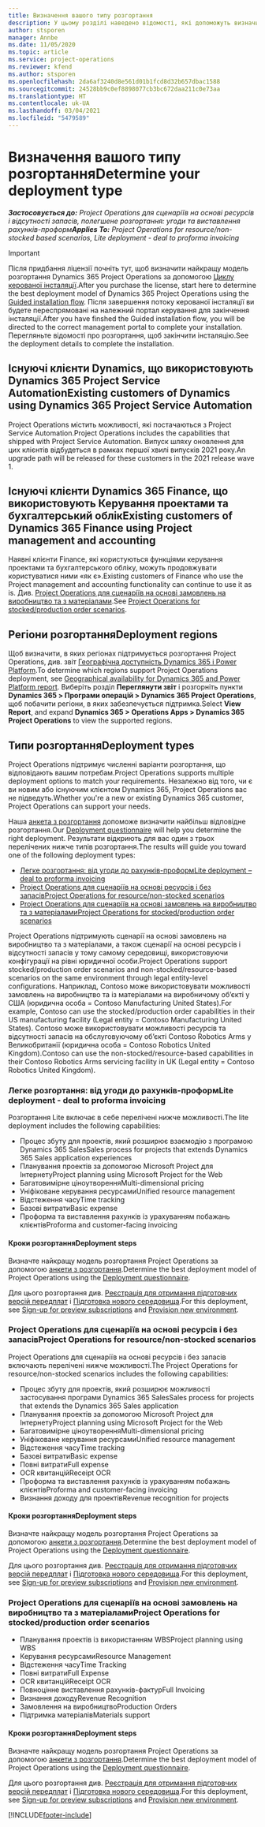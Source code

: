 ```yaml
---
title: Визначення вашого типу розгортання
description: У цьому розділі наведено відомості, які допоможуть визначити правильний тип розгортання Project operations для вашої компанії.
author: stsporen
manager: Annbe
ms.date: 11/05/2020
ms.topic: article
ms.service: project-operations
ms.reviewer: kfend
ms.author: stsporen
ms.openlocfilehash: 2da6af3240d8e561d01b1fcd8d32b657dbac1588
ms.sourcegitcommit: 24528bb9c0ef8898077cb3bc672daa211c0e73aa
ms.translationtype: HT
ms.contentlocale: uk-UA
ms.lasthandoff: 03/04/2021
ms.locfileid: "5479589"
---
```

# <a name="determine-your-deployment-type"></a><span data-ttu-id="48932-103">Визначення вашого типу розгортання</span><span class="sxs-lookup"><span data-stu-id="48932-103">Determine your deployment type</span></span>

<span data-ttu-id="48932-104">_**Застосовується до:** Project Operations для сценаріїв на основі ресурсів і відсутності запасів, полегшене розгортання: угоди та виставлення рахунків-проформ_</span><span class="sxs-lookup"><span data-stu-id="48932-104">_**Applies To:** Project Operations for resource/non-stocked based scenarios, Lite deployment - deal to proforma invoicing_</span></span>

> [!IMPORTANT]
> <span data-ttu-id="48932-105">Після придбання ліцензії почніть тут, щоб визначити найкращу модель розгортання Dynamics 365 Project Operations за допомогою [Циклу керованої інсталяції](https://aka.ms/provisionprojectoperations).</span><span class="sxs-lookup"><span data-stu-id="48932-105">After you purchase the license, start here to determine the best deployment model of Dynamics 365 Project Operations using the [Guided installation flow](https://aka.ms/provisionprojectoperations).</span></span>
> <span data-ttu-id="48932-106">Після завершення потоку керованої інсталяції ви будете переспрямовані на належний портал керування для закінчення інсталяції.</span><span class="sxs-lookup"><span data-stu-id="48932-106">After you have finshed the Guided installation flow, you will be directed to the correct management portal to complete your installation.</span></span> <span data-ttu-id="48932-107">Перегляньте відомості про розгортання, щоб закінчити інсталяцію.</span><span class="sxs-lookup"><span data-stu-id="48932-107">See the deployment details to complete the installation.</span></span>


## <a name="existing-customers-of-dynamics-using-dynamics-365-project-service-automation"></a><span data-ttu-id="48932-108">Існуючі клієнти Dynamics, що використовують Dynamics 365 Project Service Automation</span><span class="sxs-lookup"><span data-stu-id="48932-108">Existing customers of Dynamics using Dynamics 365 Project Service Automation</span></span>
<span data-ttu-id="48932-109">Project Operations містить можливості, які постачаються з Project Service Automation.</span><span class="sxs-lookup"><span data-stu-id="48932-109">Project Operations includes the capabilities that shipped with Project Service Automation.</span></span> <span data-ttu-id="48932-110">Випуск шляху оновлення для цих клієнтів відбудеться в рамках першої хвилі випусків 2021 року.</span><span class="sxs-lookup"><span data-stu-id="48932-110">An upgrade path will be released for these customers in the 2021 release wave 1.</span></span>

## <a name="existing-customers-of-dynamics-365-finance-using-project-management-and-accounting"></a><span data-ttu-id="48932-111">Існуючі клієнти Dynamics 365 Finance, що використовують Керування проектами та бухгалтерський облік</span><span class="sxs-lookup"><span data-stu-id="48932-111">Existing customers of Dynamics 365 Finance using Project management and accounting</span></span> 

<span data-ttu-id="48932-112">Наявні клієнти Finance, які користуються функціями керування проектами та бухгалтерського обліку, можуть продовжувати користуватися ними «як є».</span><span class="sxs-lookup"><span data-stu-id="48932-112">Existing customers of Finance who use the Project management and accounting functionality can continue to use it as is.</span></span> <span data-ttu-id="48932-113">Див. [Project Operations для сценаріїв на основі замовлень на виробництво та з матеріалами](#pma).</span><span class="sxs-lookup"><span data-stu-id="48932-113">See [Project Operations for stocked/production order scenarios](#pma).</span></span>


## <a name="deployment-regions"></a><span data-ttu-id="48932-114">Регіони розгортання</span><span class="sxs-lookup"><span data-stu-id="48932-114">Deployment regions</span></span>
<span data-ttu-id="48932-115">Щоб визначити, в яких регіонах підтримується розгортання Project Operations, див. звіт [Географічна доступність Dynamics 365 і Power Platform](https://dynamics.microsoft.com/en-us/geographic-availability/).</span><span class="sxs-lookup"><span data-stu-id="48932-115">To determine which regions support Project Operations deployment, see [Geographical availability for Dynamics 365 and Power Platform report](https://dynamics.microsoft.com/en-us/geographic-availability/).</span></span> <span data-ttu-id="48932-116">Виберіть розділ **Переглянути звіт** і розгорніть пункти **Dynamics 365 > Програми операцій > Dynamics 365 Project Operations**, щоб побачити регіони, в яких забезпечується підтримка.</span><span class="sxs-lookup"><span data-stu-id="48932-116">Select **View Report**, and expand **Dynamics 365 > Operations Apps > Dynamics 365 Project Operations** to view the supported regions.</span></span>

## <a name="deployment-types"></a><span data-ttu-id="48932-117">Типи розгортання</span><span class="sxs-lookup"><span data-stu-id="48932-117">Deployment types</span></span>
<span data-ttu-id="48932-118">Project Operations підтримує численні варіанти розгортання, що відповідають вашим потребам.</span><span class="sxs-lookup"><span data-stu-id="48932-118">Project Operations supports multiple deployment options to match your requirements.</span></span> <span data-ttu-id="48932-119">Незалежно від того, чи є ви новим або існуючим клієнтом Dynamics 365, Project Operations вас не підведуть.</span><span class="sxs-lookup"><span data-stu-id="48932-119">Whether you're a new or existing Dynamics 365 customer, Project Operations can support your needs.</span></span>

<span data-ttu-id="48932-120">Наша [анкета з розгортання](https://aka.ms/provisionprojectoperations) допоможе визначити найбільш відповідне розгортання.</span><span class="sxs-lookup"><span data-stu-id="48932-120">Our [Deployment questionnaire](https://aka.ms/provisionprojectoperations) will help you determine the right deployment.</span></span> <span data-ttu-id="48932-121">Результати відкриють для вас один з трьох перелічених нижче типів розгортання.</span><span class="sxs-lookup"><span data-stu-id="48932-121">The results will guide you toward one of the following deployment types:</span></span>

- [<span data-ttu-id="48932-122">Легке розгортання: від угоди до рахунків-проформ</span><span class="sxs-lookup"><span data-stu-id="48932-122">Lite deployment – deal to proforma invoicing</span></span>](#lite)
- [<span data-ttu-id="48932-123">Project Operations для сценаріїв на основі ресурсів і без запасів</span><span class="sxs-lookup"><span data-stu-id="48932-123">Project Operations for resource/non-stocked scenarios</span></span>](#integrated)
- [<span data-ttu-id="48932-124">Project Operations для сценаріїв на основі замовлень на виробництво та з матеріалами</span><span class="sxs-lookup"><span data-stu-id="48932-124">Project Operations for stocked/production order scenarios</span></span>](#pma)

<span data-ttu-id="48932-125">Project Operations підтримують сценарії на основі замовлень на виробництво та з матеріалами, а також сценарії на основі ресурсів і відсутності запасів у тому самому середовищі, використовуючи конфігурації на рівні юридичної особи.</span><span class="sxs-lookup"><span data-stu-id="48932-125">Project Operations support stocked/production order scenarios and non-stocked/resource-based scenarios on the same environment through legal entity-level configurations.</span></span> <span data-ttu-id="48932-126">Наприклад, Contoso може використовувати можливості замовлень на виробництво та із матеріалами на виробничому об’єкті у США (юридична особа = Contoso Manufacturing United States).</span><span class="sxs-lookup"><span data-stu-id="48932-126">For example, Contoso can use the stocked/production order capabilities in their US manufacturing facility (Legal entity = Contoso Manufacturing United States).</span></span> <span data-ttu-id="48932-127">Contoso може використовувати можливості ресурсів та відсутності запасів на обслуговуючому об’єкті Contoso Robotics Arms у Великобританії (юридична особа = Contoso Robotics United Kingdom).</span><span class="sxs-lookup"><span data-stu-id="48932-127">Contoso can use the non-stocked/resource-based capabilities in their Contoso Robotics Arms servicing facility in UK (Legal entity = Contoso Robotics United Kingdom).</span></span>

### <a name="lite-deployment---deal-to-proforma-invoicing"></a><a  name="lite"></a><span data-ttu-id="48932-128">Легке розгортання: від угоди до рахунків-проформ</span><span class="sxs-lookup"><span data-stu-id="48932-128">Lite deployment - deal to proforma invoicing</span></span>

<span data-ttu-id="48932-129">Розгортання Lite включає в себе перелічені нижче можливості.</span><span class="sxs-lookup"><span data-stu-id="48932-129">The lite deployment includes the following capabilities:</span></span>

- <span data-ttu-id="48932-130">Процес збуту для проектів, який розширює взаємодію з програмою Dynamics 365 Sales</span><span class="sxs-lookup"><span data-stu-id="48932-130">Sales process for projects that extends Dynamics 365 Sales application experiences</span></span>
- <span data-ttu-id="48932-131">Планування проектів за допомогою Microsoft Project для Інтернету</span><span class="sxs-lookup"><span data-stu-id="48932-131">Project planning using Microsoft Project for the Web</span></span>
- <span data-ttu-id="48932-132">Багатовимірне ціноутворення</span><span class="sxs-lookup"><span data-stu-id="48932-132">Multi-dimensional pricing</span></span>
- <span data-ttu-id="48932-133">Уніфіковане керування ресурсами</span><span class="sxs-lookup"><span data-stu-id="48932-133">Unified resource management</span></span>
- <span data-ttu-id="48932-134">Відстеження часу</span><span class="sxs-lookup"><span data-stu-id="48932-134">Time tracking</span></span>
- <span data-ttu-id="48932-135">Базові витрати</span><span class="sxs-lookup"><span data-stu-id="48932-135">Basic expense</span></span>
- <span data-ttu-id="48932-136">Проформа та виставлення рахунків із урахуванням побажань клієнтів</span><span class="sxs-lookup"><span data-stu-id="48932-136">Proforma and customer-facing invoicing</span></span> 

#### <a name="deployment-steps"></a><span data-ttu-id="48932-137">Кроки розгортання</span><span class="sxs-lookup"><span data-stu-id="48932-137">Deployment steps</span></span>
<span data-ttu-id="48932-138">Визначте найкращу модель розгортання Project Operations за допомогою [анкети з розгортання](https://aka.ms/provisionprojectoperations).</span><span class="sxs-lookup"><span data-stu-id="48932-138">Determine the best deployment model of Project Operations using the [Deployment questionnaire](https://aka.ms/provisionprojectoperations).</span></span>

<span data-ttu-id="48932-139">Для цього розгортання див. [Реєстрація для отримання підготовчих версій передплат](lite-preview-subscription-sign-up.md) і [Підготовка нового середовища](lite-deployment.md).</span><span class="sxs-lookup"><span data-stu-id="48932-139">For this deployment, see [Sign-up for preview subscriptions](lite-preview-subscription-sign-up.md) and [Provision new environment](lite-deployment.md).</span></span> 


### <a name="project-operations-for-resourcenon-stocked-scenarios"></a><a name="integrated"></a><span data-ttu-id="48932-140">Project Operations для сценаріїв на основі ресурсів і без запасів</span><span class="sxs-lookup"><span data-stu-id="48932-140">Project Operations for resource/non-stocked scenarios</span></span>
<span data-ttu-id="48932-141">Project Operations для сценаріїв на основі ресурсів і без запасів включають перелічені нижче можливості.</span><span class="sxs-lookup"><span data-stu-id="48932-141">The Project Operations for resource/non-stocked scenarios includes the following capabilities:</span></span>
 
- <span data-ttu-id="48932-142">Процес збуту для проектів, який розширює можливості застосування програми Dynamics 365 Sales</span><span class="sxs-lookup"><span data-stu-id="48932-142">Sales process for projects that extends the Dynamics 365 Sales application</span></span>
- <span data-ttu-id="48932-143">Планування проектів за допомогою Microsoft Project для Інтернету</span><span class="sxs-lookup"><span data-stu-id="48932-143">Project planning using Microsoft Project for the Web</span></span>
- <span data-ttu-id="48932-144">Багатовимірне ціноутворення</span><span class="sxs-lookup"><span data-stu-id="48932-144">Multi-dimensional pricing</span></span>
- <span data-ttu-id="48932-145">Уніфіковане керування ресурсами</span><span class="sxs-lookup"><span data-stu-id="48932-145">Unified resource management</span></span>
- <span data-ttu-id="48932-146">Відстеження часу</span><span class="sxs-lookup"><span data-stu-id="48932-146">Time tracking</span></span>
- <span data-ttu-id="48932-147">Базові витрати</span><span class="sxs-lookup"><span data-stu-id="48932-147">Basic expense</span></span>
- <span data-ttu-id="48932-148">Повні витрати</span><span class="sxs-lookup"><span data-stu-id="48932-148">Full expense</span></span>
- <span data-ttu-id="48932-149">OCR квитанцій</span><span class="sxs-lookup"><span data-stu-id="48932-149">Receipt OCR</span></span>
- <span data-ttu-id="48932-150">Проформа та виставлення рахунків із урахуванням побажань клієнтів</span><span class="sxs-lookup"><span data-stu-id="48932-150">Proforma and customer-facing invoicing</span></span> 
- <span data-ttu-id="48932-151">Визнання доходу для проектів</span><span class="sxs-lookup"><span data-stu-id="48932-151">Revenue recognition for projects</span></span>

#### <a name="deployment-steps"></a><span data-ttu-id="48932-152">Кроки розгортання</span><span class="sxs-lookup"><span data-stu-id="48932-152">Deployment steps</span></span>
<span data-ttu-id="48932-153">Визначте найкращу модель розгортання Project Operations за допомогою [анкети з розгортання](https://aka.ms/provisionprojectoperations).</span><span class="sxs-lookup"><span data-stu-id="48932-153">Determine the best deployment model of Project Operations using the [Deployment questionnaire](https://aka.ms/provisionprojectoperations).</span></span>

<span data-ttu-id="48932-154">Для цього розгортання див. [Реєстрація для отримання підготовчих версій передплат](resource-sign-up-preview-subscription.md) і [Підготовка нового середовища](resource-provision-new-environment.md).</span><span class="sxs-lookup"><span data-stu-id="48932-154">For this deployment, see [Sign-up for preview subscriptions](resource-sign-up-preview-subscription.md) and [Provision new environment](resource-provision-new-environment.md).</span></span> 


### <a name="project-operations-for-stockedproduction-order-scenarios"></a><a name="pma"></a><span data-ttu-id="48932-155">Project Operations для сценаріїв на основі замовлень на виробництво та з матеріалами</span><span class="sxs-lookup"><span data-stu-id="48932-155">Project Operations for stocked/production order scenarios</span></span>

- <span data-ttu-id="48932-156">Планування проектів із використанням WBS</span><span class="sxs-lookup"><span data-stu-id="48932-156">Project planning using WBS</span></span>
- <span data-ttu-id="48932-157">Керування ресурсами</span><span class="sxs-lookup"><span data-stu-id="48932-157">Resource Management</span></span>
- <span data-ttu-id="48932-158">Відстеження часу</span><span class="sxs-lookup"><span data-stu-id="48932-158">Time Tracking</span></span>
- <span data-ttu-id="48932-159">Повні витрати</span><span class="sxs-lookup"><span data-stu-id="48932-159">Full Expense</span></span>
- <span data-ttu-id="48932-160">OCR квитанцій</span><span class="sxs-lookup"><span data-stu-id="48932-160">Receipt OCR</span></span>
- <span data-ttu-id="48932-161">Повноцінне виставлення рахунків-фактур</span><span class="sxs-lookup"><span data-stu-id="48932-161">Full Invoicing</span></span>
- <span data-ttu-id="48932-162">Визнання доходу</span><span class="sxs-lookup"><span data-stu-id="48932-162">Revenue Recognition</span></span>
- <span data-ttu-id="48932-163">Замовлення на виробництво</span><span class="sxs-lookup"><span data-stu-id="48932-163">Production Orders</span></span>
- <span data-ttu-id="48932-164">Підтримка матеріалів</span><span class="sxs-lookup"><span data-stu-id="48932-164">Materials support</span></span>

#### <a name="deployment-steps"></a><span data-ttu-id="48932-165">Кроки розгортання</span><span class="sxs-lookup"><span data-stu-id="48932-165">Deployment steps</span></span>
<span data-ttu-id="48932-166">Визначте найкращу модель розгортання Project Operations за допомогою [анкети з розгортання](https://aka.ms/provisionprojectoperations).</span><span class="sxs-lookup"><span data-stu-id="48932-166">Determine the best deployment model of Project Operations using the [Deployment questionnaire](https://aka.ms/provisionprojectoperations).</span></span>

<span data-ttu-id="48932-167">Для цього розгортання див. [Реєстрація для отримання підготовчих версій передплат](https://docs.microsoft.com/dynamics365/fin-ops-core/dev-itpro/dev-tools/sign-up-preview-subscription?toc=/dynamics365/finance/toc.json) і [Підготовка нового середовища](https://docs.microsoft.com/dynamics365/fin-ops-core/dev-itpro/deployment/deploy-demo-environment?toc=/dynamics365/finance/toc.json).</span><span class="sxs-lookup"><span data-stu-id="48932-167">For this deployment, see [Sign-up for preview subscriptions](https://docs.microsoft.com/dynamics365/fin-ops-core/dev-itpro/dev-tools/sign-up-preview-subscription?toc=/dynamics365/finance/toc.json) and [Provision new environment](https://docs.microsoft.com/dynamics365/fin-ops-core/dev-itpro/deployment/deploy-demo-environment?toc=/dynamics365/finance/toc.json).</span></span> 



[!INCLUDE[footer-include](../includes/footer-banner.md)]
